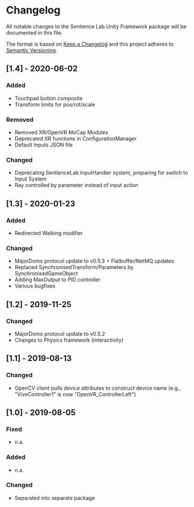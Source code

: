 # Changelog

All notable changes to the Sentience Lab Unity Framework package will be documented in this file.

The format is based on [Keep a Changelog](http://keepachangelog.com/en/1.0.0/)
and this project adheres to [Semantic Versioning](http://semver.org/spec/v2.0.0.html).


## [1.4] - 2020-06-02

### Added

- Touchpad button composite
- Transform limits for pos/rot/scale

### Removed

- Removed XR/OpenVR MoCap Modules
- Deprecated XR functions in ConfigurationManager
- Default Inputs JSON file

### Changed

- Deprecating SentienceLab InputHandler system, preparing for switch to Input System
- Ray controlled by parameter instead of input action


## [1.3] - 2020-01-23

### Added

- Redirected Walking modifier

### Changed

- MajorDomo protocol update to v0.5.3 + Flatbuffer/NetMQ updates
- Replaced SynchronisedTransform/Parameters by SynchronisedGameObject
- Adding MaxOutput to PID controller
- Various bugfixes


## [1.2] - 2019-11-25

### Changed

- MajorDomo protocol update to v0.5.2
- Changes to Physics framework (interactivity)


## [1.1] - 2019-08-13

### Changed

- OpenCV client pulls device attributes to construct device name (e.g., "ViveController1" is now "OpenVR_ControllerLeft")


## [1.0] - 2019-08-05

### Fixed

- n.a.

### Added

- n.a.

### Changed

- Separated into separate package

